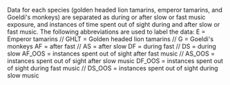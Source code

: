 Data for each species (golden headed lion tamarins, emperor tamarins, and Goeldi's monkeys) are separated as during or after 
slow or fast music exposure, and instances of time spent out of sight during and after slow or fast music. 
The following abbreviations are used to label the data:
E = Emperor tamarins // GHLT = Golden headed lion tamarins // G = Goeldi's monkeys 
AF = after fast // AS = after slow 
DF = during fast // DS = during slow 
AF_OOS = instances spent out of sight after fast music // AS_OOS = instances spent out of sight after slow music
DF_OOS = instances spent out of sight during fast music // DS_OOS = instances spent out of sight during slow music
